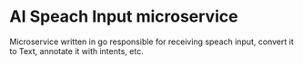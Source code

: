 # AI Speach Input microservice

Microservice written in go responsible for receiving speach input,
convert it to Text, annotate it with intents, etc.